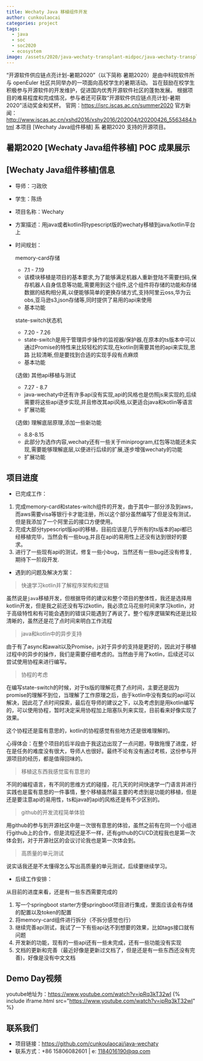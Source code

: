 ```yaml
---
title: Wechaty Java 移植组件开发
author: cunkoulaocai
categories: project
tags:
  - java
  - soc
  - soc2020
  - ecosystem
image: /assets/2020/java-wechaty-transplant-midpoc/java-wechaty-transplant-midpoc.jpg
---
```


“开源软件供应链点亮计划-暑期2020”（以下简称 暑期2020）是由中科院软件所与 openEuler 社区共同举办的一项面向高校学生的暑期活动。
旨在鼓励在校学生积极参与开源软件的开发维护，促进国内优秀开源软件社区的蓬勃发展。
根据项目的难易程度和完成情况，参与者还可获取“开源软件供应链点亮计划-暑期2020”活动奖金和奖杯。
官网：<https://isrc.iscas.ac.cn/summer2020> 官方新闻：<http://www.iscas.ac.cn/xshd2016/xshy2016/202004/t20200426_5563484.html>
本项目 [Wechaty Java组件移植] 系 暑期2020 支持的开源项目。

## 暑期2020 [Wechaty Java组件移植] POC 成果展示

## [Wechaty Java组件移植]信息

- 导师：刁政欣

- 学生：陈炀

- 项目名称：Wechaty

- 方案描述：用java或者kotlin将typescript版的wechaty移植到java/kotlin平台上

- 时间规划：

  memory-card存储

  - 7.1 - 7.19
  - 该模块移植是项目的基本要求,为了能够满足机器人重新登陆不需要扫码,保存机器人自身信息等功能,需要用到这个组件,这个组件将存储的功能和存储数据的结构相分离,以便能够简单的更换存储方式,支持阿里云oss,华为云obs,亚马逊s3,json存储等,同时提供了易用的api来使用
  - 基本功能

  state-switch状态机

  - 7.20 - 7.26
  - state-switch是用于管理异步操作的监视器/保护器,在原本的ts版本中可以通过Promise的特性来比较轻松的实现,在kotlin则需要其他的api来实现,思路 比较清晰,但是要找到合适的实现手段有点麻烦
  - 基本功能

  (选做) 其他api移植与测试

  - 7.27 - 8.7
  - java-wechaty中还有许多api没有实现,api的风格也是仿照js来实现的,后续需要将这些api逐步实现,并且修改其api风格,以更适合java和kotlin等语言
  - 扩展功能

  (选做) 理解底层原理,添加一些新功能

  - 8.8-8.15
  - 此部分为选作内容,wechaty还有一些关于miniprogram,红包等功能还未实现,需要能够理解底层,以便进行后续的扩展,逐步增强wechaty的功能
  - 扩展功能

## 项目进度

- 已完成工作：

1. 完成memory-card和states-witch组件的开发，由于其中一部分涉及到aws，而aws需要visa等银行卡才能注册，所以这个部分虽然编写了但是没有测试，但是我添加了一个阿里云的接口方便使用。
2. 完成大部分typescript版api的移植，目前应该是几乎所有的ts版本的api都已经移植完毕，当然会有一些bug,并且在api的易用性上还没有达到很好的要求。
3. 进行了一些现有api的测试，修复一些小bug，当然还有一些bug还没有修复,期待下一阶段开发.

- 遇到的问题及解决方案：

> 快速学习kotlin并了解程序架构和逻辑

虽然说是`java`移植开发，但根据导师的建议和整个项目的整体性，我还是选择用kotlin开发，但是我之前还没有写过kotlin，我必须立马花些时间来学习kotlin，对于高级特性和有可能会遇到的错误只能遇到了再说了。整个程序逻辑架构还是比较清晰的，虽然还是花了点时间来明白工作流程

> java和kotlin中的异步支持

由于有了async和await以及Promise，js对于异步的支持是更好的，因此对于移植过程中的异步的操作，我们是需要仔细考虑的。当然由于用了kotlin，后续还可以尝试使用协程来进行编写。

> 协程的考虑

在编写state-switch的时候，对于ts版的理解花费了点时间，主要还是因为promise的理解不到位，当理解了工作原理之后，由于kotlin中没有类似的api可以解决，因此花了点时间探索，最后在导师的建议之下，以及考虑到是用kotlin编写的，可以使用协程，暂时决定采用协程加上阻塞队列来实现，目前看来好像实现了效果。

这个协程还是蛮有意思的，kotlin的协程感觉有些地方还是很难理解的。

心得体会：在整个项目的后半段由于我这边出现了一点问题，导致拖慢了进度，好在是任务的难度没有很大，导师人也很好。最终不论有没有通过考核，这份参与开源项目的经历，都是值得回味的。

> 移植这东西我感觉蛮有意思的

不同的编程语言，有不同的思维方式的碰撞，花几天的时间快速学一门语言并进行实践也是蛮有意思的一件事情，整个移植虽然最主要的考虑到是功能的移植，但是还是要注意api的易用性，ts和java的api的风格还是有不少区别的。

> github的开发流程简单体验

用github的参与到开源社区中是一次很有意思的体验，虽然之前有在同一个小组进行github上的合作，但是流程还是不一样，还有github的CI/CD流程我也是第一次体会到，对于开源社区的会议讨论我也是第一次体会到。

> 高质量的单元测试

说实话我还是不太懂得怎么写出高质量的单元测试，后续要继续学习。

- 后续工作安排：

从目前的进度来看，还是有一些东西需要完成的

1. 写一个springboot starter方便springboot项目进行集成，里面应该会有存储的配置以及token的配置
2. 将memory-card组件进行拆分（不拆分感觉也行）
3. 继续完善api测试，我试了一下有些api达不到想要的效果，比如tags接口就有问题
4. 开发新的功能，现有的一些api还有一些未完成，还有一些功能没有实现
5. 文档的更新和完善（最近好像是更新过文档了，但是还是有一些东西还没有完善)，好像是没有中文文档

## Demo Day视频

youtube地址为：<https://www.youtube.com/watch?v=ipRq3kT32wI>
{% include iframe.html src="https://www.youtube.com/watch?v=ipRq3kT32wI" %}

## 联系我们

- 项目链接：<https://github.com/cunkoulaocai/java-wechaty>
- 联系方式：+86 15806082601 | e: <1184016190@qq.com>
